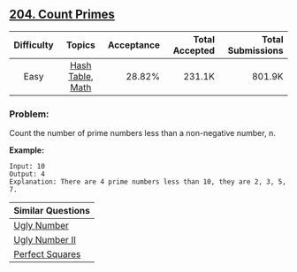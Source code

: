 ## [204. Count Primes](https://leetcode.com/problems/count-primes/)

| Difficulty | Topics | Acceptance | Total Accepted | Total Submissions |
| :-: | :-: | --: | --: | --: |
| Easy | [Hash Table](https://leetcode.com/tag/hash-table/), [Math](https://leetcode.com/tag/math/) | 28.82% | 231.1K | 801.9K |

### Problem:

Count the number of prime numbers less than a non-negative number, n.

**Example:**

```
Input: 10
Output: 4
Explanation: There are 4 prime numbers less than 10, they are 2, 3, 5, 7.
```

| Similar Questions |
| --- |
| [Ugly Number](https://leetcode.com/problems/ugly-number/) |
| [Ugly Number II](https://leetcode.com/problems/ugly-number-ii/) |
| [Perfect Squares](https://leetcode.com/problems/perfect-squares/) |
